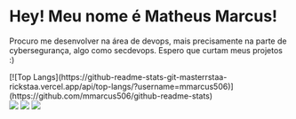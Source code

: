 <h1> Hey! Meu nome é Matheus Marcus!</h1>
<p> Procuro me desenvolver na área de devops, mais precisamente na parte de cybersegurança, algo como secdevops. Espero que curtam meus projetos :) </p>
[![Top Langs](https://github-readme-stats-git-masterrstaa-rickstaa.vercel.app/api/top-langs/?username=mmarcus506)](https://github.com/mmarcus506/github-readme-stats)

 
<div> 
  <a href="https://www.instagram.com/mmarcus506/" target="_blank"><img src="https://img.shields.io/badge/-Instagram-%23E4405F?style=for-the-badge&logo=instagram&logoColor=white" target="_blank"></a>
  <a href = "mailto:matheusmarcus506@gmail.com"><img src="https://img.shields.io/badge/-Gmail-%23333?style=for-the-badge&logo=gmail&logoColor=white" target="_blank"></a>
  <a href="https://www.linkedin.com/in/matheus-marcus-55b828198/" target="_blank"><img src="https://img.shields.io/badge/-LinkedIn-%230077B5?style=for-the-badge&logo=linkedin&logoColor=white" target="_blank"></a> 
 

</div>
